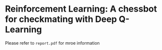 # Reinforcement Learning: A chessbot for checkmating with Deep Q-Learning
Please refer to `report.pdf` for mroe information
